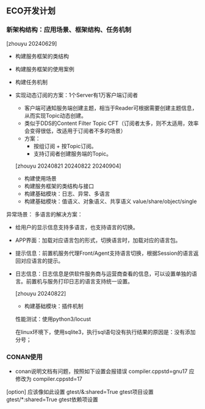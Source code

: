 
## ECO开发计划

### 新架构结构：应用场景、框架结构、任务机制
[zhouyu 20240629]
* 构建服务框架的类结构
* 构建服务框架的使用案例
* 构建任务机制


* 实现动态订阅的方案：1个Server有1万客户端订阅者
  * 客户端可通知服务端创建主题，相当于Reader可根据需要创建主题信息，从而实现Topic动态创建。
  * 类似于DDS的Content Filter Topic CFT（订阅者太多，则不太适用，效率会变得很低，改适用于订阅者不多的场景）
  * 方案：
    * 按组订阅 + 按Topic订阅。
    * 支持订阅者创建服务端的Topic。


  [zhouyu 20240821 20240822 20240904]
  * 构建使用场景
  * 构建服务框架的类结构与接口
  * 构建基础模块：日志、异常、多语言
  * 构建基础模块：值语义、对象语义、共享语义
  value/share/object/single

异常场景：
多语言的解决方案：
* 给用户的显示信息支持多语言，也支持语言的切换。
* APP界面：加载对应语言包的形式，切换语言时，加载对应的语言包。
* 提示信息：前置机服务代理Front/Agent支持语言切换，根据Session的语言返回对应语言的提示。
* 日志信息：日志信息是供软件服务商与运营商查看的信息，可以设置单独的语言。前置机与服务打印日志的语言支持统一设置。

  [zhouyu 20240822]
  * 构建基础模块：插件机制


  性能测试：使用python3/locust

  在linux环境下，使用sqlite3，执行sql语句没有执行结果的原因是：没有添加分号；


### CONAN使用
* conan说明文档有问题，按照如下设置会报错误
compiler.cppstd=gnu17
应修改为
compiler.cppstd=17

[option]
应该像如此设置
gtest/&:shared=True gtest项目设置
gtest/*:shared=True gtest依赖项设置